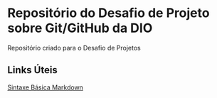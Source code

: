 # Repositório do Desafio de Projeto sobre Git/GitHub da DIO
Repositório criado para o Desafio de Projetos

## Links Úteis
[Sintaxe Básica Markdown](https://www.markdownguide.org/basic-syntax/)
